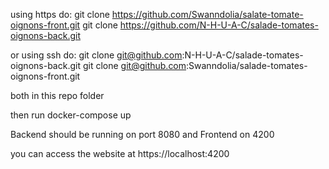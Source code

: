 using https do:
git clone https://github.com/Swanndolia/salate-tomate-oignons-front.git
git clone https://github.com/N-H-U-A-C/salade-tomates-oignons-back.git

or using ssh do: 
git clone git@github.com:N-H-U-A-C/salade-tomates-oignons-back.git
git clone git@github.com:Swanndolia/salade-tomates-oignons-front.git

both in this repo folder

then run docker-compose up

Backend should be running on port 8080 and Frontend on 4200

you can access the website at https://localhost:4200
